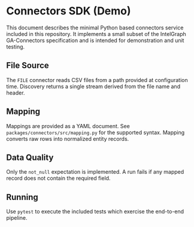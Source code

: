 # Connectors SDK (Demo)

This document describes the minimal Python based connectors service included in
this repository.  It implements a small subset of the IntelGraph GA-Connectors
specification and is intended for demonstration and unit testing.

## File Source

The `FILE` connector reads CSV files from a path provided at configuration
time.  Discovery returns a single stream derived from the file name and header.

## Mapping

Mappings are provided as a YAML document.  See `packages/connectors/src/mapping.py`
for the supported syntax.  Mapping converts raw rows into normalized entity
records.

## Data Quality

Only the `not_null` expectation is implemented.  A run fails if any mapped
record does not contain the required field.

## Running

Use `pytest` to execute the included tests which exercise the end-to-end
pipeline.
